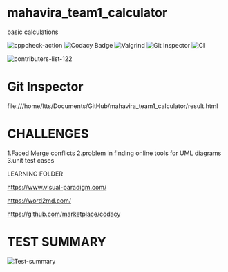 # mahavira_team1_calculator
 basic calculations

![cppcheck-action](https://github.com/99003578/mahavira_team1_calculator/workflows/cppcheck-action/badge.svg)
![Codacy Badge](https://app.codacy.com/project/badge/Grade/d9c4ee64fd8342c5aef9721bb0a83b23)
![Valgrind](https://github.com/99003578/mahavira_team1_calculator/workflows/Valgrind/badge.svg)
![Git Inspector](https://github.com/99003578/mahavira_team1_calculator/workflows/Git%20Inspector/badge.svg)
![CI](https://github.com/99003578/mahavira_team1_calculator/workflows/CI/badge.svg)

![contributers-list-122](https://user-images.githubusercontent.com/78539923/107116765-73fb4a00-689b-11eb-99b8-fc5759e86cb2.jpg)

# Git Inspector
 file:///home/ltts/Documents/GitHub/mahavira_team1_calculator/result.html

# CHALLENGES

 1.Faced Merge conflicts 
 2.problem in finding online tools for UML diagrams
 3.unit test cases
 
 LEARNING FOLDER
 
 https://www.visual-paradigm.com/
 
 https://word2md.com/
 
 https://github.com/marketplace/codacy
 
 # TEST SUMMARY
 
 ![Test-summary](https://user-images.githubusercontent.com/78539650/107116943-cd17ad80-689c-11eb-8c39-13bab447b83a.jpg)
 


 
